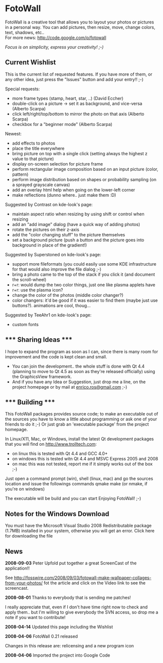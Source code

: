 FotoWall
========

FotoWall is a creative tool that allows you to layout your photos or pictures in a personal way. You can add pictures, then resize, move, change colors, text, shadows, etc..   
For more news: http://code.google.com/p/fotowall

*Focus is on simplicity, express your creativity! ;-)*

Current Wishlist
----------------

This is the current list of requested features. If you have more of them, or any other idea, just press the "Issues" button and add your entry!! ;-) 

Special requests:

* more frame types (stamp, heart, star, ..) (David Eccher) 
* double-click on a picture -> set it as background, and vice-versa (Alberto Scarpa) 
* click left/right/top/bottom to mirror the photo on that axis (Alberto Scarpa) 
* checkbox for a "beginner mode" (Alberto Scarpa) 

Newest:

* add effects to photos 
* place the title everywhere 
* bring picture on top with a single click (setting always the highest z value to that picture) 
* display on-screen selection for picture frame 
* perform rectangular image composition based on an input picture (color, pattern) 
* perform image distribution based on shapes or probability sampling (on a sprayed grayscale canvas) 
* add an overlay html help when going on the lower-left corner 
* make reflections (dunno where.. just make them :D) 

Suggested by Contrast on kde-look's page: 

* maintain aspect ratio when resizing by using shift or control when resizing 
* add an "add image" dialog (have a quick way of adding photos) 
* rotate the pictures on their z-axis 
* add the "color changing stuff" to the picture themselves 
* set a background picture (push a button and the picture goes into background in place of the gradient!) 

Suggested by Superstoned on kde-look's page: 

* support more fileformats (you could easily use some KDE infrastructure for that would also improve the file dialog ;-) 
* bring a photo came to the top of the stack if you click it (and document the scroll-wheel) 
* r+r: would dump the two color things, just one like plasma applets have 
* r+r: use the plasma icon? 
* change the color of the photos (middle color changer?) 
* color changers: it'd be good if it was easier to find them (maybe just use buttons?). animations are cool, thoug... 

Suggested by TeeAhr1 on kde-look's page: 

* custom fonts 


*** Sharing Ideas ***
---------------------

I hope to expand the program as soon as I can, since there is many room for improvement and the code is kept clean and small.

- You can join the development.. the whole stuff is done with Qt 4.4 (planning
  to move to Qt 4.5 as soon as they're released officially) using the
  GraphicsView framework.
- And if you have any Idea or Suggestion, just drop me a line, on the project
  homepage or by mail at  enrico.ros@gmail.com ;-)


*** Building ***
----------------

This FotoWall packages provides source code; to make an executable out of the
sources you have to know a little about programming or ask one of your friends
to do it ;-) Or just grab an 'executable package' from the project homepage.

In Linux/X11, Mac, or Windows, install the latest Qt development packages that
you will find on http://www.trolltech.com:

- on linux this is tested with Qt 4.4 and GCC 4.0+
- on windows this is tested witn Qt 4.4 and MSVC Express 2005 and 2008
- on mac this was not tested, report me if it simply works out of the box ;-)

Just open a command prompt (win), shell (linux, mac) and go the sources
location and issue the followings commands
   qmake
   make   (or nmake, if you're on windows)
 
The executable will be build and you can start Enjoying FotoWall! ;-)


Notes for the Windows Download
------------------------------

You must have the Microsoft Visual Studio 2008 Redistributable package (1.7MB) installed in your system, otherwise you will get an error. Click here for downloading the file 


News
----

**2008-09-03** Peter Upfold put together a great ScreenCast of the application!! 

See http://fosswire.com/2008/09/03/fotowall-make-wallpaper-collages-from-your-photos/ fot the article and click on the Video link to see the screencast. 

**2008-08-01** Thanks to everybody that is sending me patches! 

I really appreciate that, even if I don't have time right now to check and apply them.. but I'm willing to give everybody the SVN access, so drop me a note if you want to contribute! 

**2008-04-14** Updated this page including the Wishlist 

**2008-04-06** FotoWall 0.21 released 

Changes in this release are: relicensing and a new program icon 

**2008-04-06** Imported the project into Google Code

